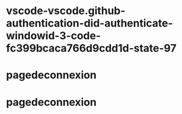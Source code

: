 # vscode-vscode.github-authentication-did-authenticate-windowid-3-code-fc399bcaca766d9cdd1d-state-97
# pagedeconnexion
# pagedeconnexion
